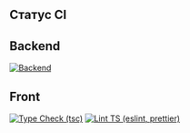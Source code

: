 ## Статус CI

## Backend
[![Backend](https://github.com/101edok/backend/actions/workflows/backend.yml/badge.svg?branch=main)](https://github.com/101edok/backend/actions/workflows/backend.yml)

## Front
[![Type Check (tsc)](https://github.com/101edok/front/actions/workflows/type-check.yml/badge.svg?branch=main)](https://github.com/101edok/front/actions/workflows/type-check.yml)
[![Lint TS (eslint, prettier)](https://github.com/101edok/front/actions/workflows/lint-ts.yml/badge.svg)](https://github.com/101edok/front/actions/workflows/lint-ts.yml)

